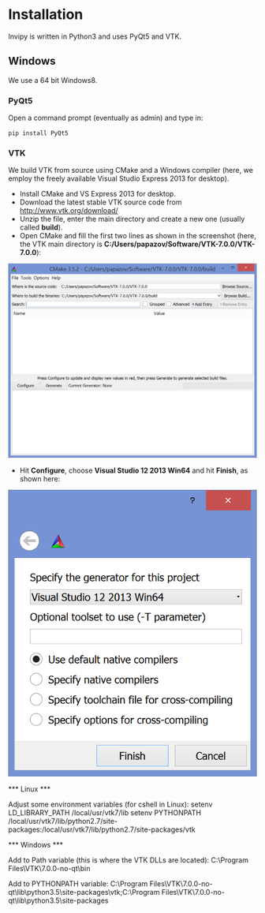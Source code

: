 # Installation

Invipy is written in Python3 and uses PyQt5 and VTK.

## Windows

We use a 64 bit Windows8.

### PyQt5
Open a command prompt (eventually as admin) and type in:

    pip install PyQt5

### VTK

We build VTK from source using CMake and a Windows compiler (here, we employ the freely available Visual Studio Express 2013 for desktop).

* Install CMake and VS Express 2013 for desktop.
* Download the latest stable VTK source code from http://www.vtk.org/download/
* Unzip the file, enter the main directory and create a new one (usually called **build**).
* Open CMake and fill the first two lines as shown in the screenshot (here, the VTK main directory is **C:/Users/papazov/Software/VTK-7.0.0/VTK-7.0.0**):

![Cmake Windows screenshot 1](doc/cmake_win_screenshot_1.PNG "")

* Hit **Configure**, choose **Visual Studio 12 2013 Win64** and hit **Finish**, as shown here:

![Cmake Windows screenshot 1](doc/cmake_win_screenshot_2.PNG "")

*** Linux ***

Adjust some environment variables (for cshell in Linux):
setenv LD_LIBRARY_PATH /local/usr/vtk7/lib
setenv PYTHONPATH /local/usr/vtk7/lib/python2.7/site-packages:/local/usr/vtk7/lib/python2.7/site-packages/vtk


*** Windows ***

Add to Path variable (this is where the VTK DLLs are located):
C:\Program Files\VTK\7.0.0-no-qt\bin

Add to PYTHONPATH variable:
C:\Program Files\VTK\7.0.0-no-qt\lib\python3.5\site-packages\vtk;C:\Program Files\VTK\7.0.0-no-qt\lib\python3.5\site-packages
